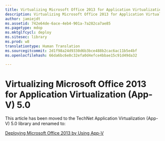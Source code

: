 ```yaml
---
title: Virtualizing Microsoft Office 2013 for Application Virtualization (App-V) 5.0
description: Virtualizing Microsoft Office 2013 for Application Virtualization (App-V) 5.0
author: jamiejdt
ms.assetid: 742e64de-6ace-4eb4-901a-7a282ca7ae85
ms.pagetype: mdop
ms.mktglfcycl: deploy
ms.sitesec: library
ms.prod: w8
translationtype: Human Translation
ms.sourcegitcommit: 2d1f98a24d9330d6b3bce488b2cac6ac11b5e4bf
ms.openlocfilehash: 66da6bc6e8c32efa0d4efce4bbae15c91d49da32

---
```



# Virtualizing Microsoft Office 2013 for Application Virtualization (App-V) 5.0


This article has been moved to the TechNet Application Virtualization (App-V) 5.0 library and renamed to:

[Deploying Microsoft Office 2013 by Using App-V](../appv-v5/deploying-microsoft-office-2013-by-using-app-v.md)

 

 








<!--HONumber=Jun16_HO4-->


